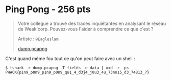# Ping Pong - 256 pts

> Votre collegue a trouvé des traces inquiétantes en analysant le réseau de Weak'corp. 
>  Pouvez-vous l'aider à comprendre ce que c'est ? 
>
>  Artiste : `@Eagleslam`
>
> [dump.pcapng](./dump.pcapng)

C'est quand même fou tout ce qu'on peut faire avec un shell :

```
$ tshark -r dump.pcapng -T fields -e data | xxd -r -ps
PHACK{p1n9_p0n9_p1n9_p0n9_qu1_4_d3j4_j0u3_4u_73nn15_d3_74813_?}
```

